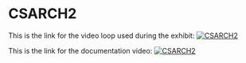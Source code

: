 # CSARCH2

This is the link for the video loop used during the exhibit: 
[![CSARCH2](https://img.youtube.com/vi/W7iul8EkvNA/0.jpg)](https://www.youtube.com/watch?v=W7iul8EkvNA)

This is the link for the documentation video:
[![CSARCH2](https://img.youtube.com/vi/QAXGyciCKTg/0.jpg)](https://www.youtube.com/watch?v=QAXGyciCKTg)
